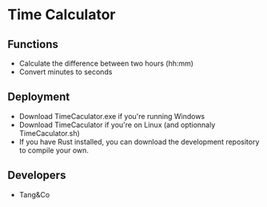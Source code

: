 # Time Calculator
## Functions
- Calculate the difference between two hours (hh:mm)
- Convert minutes to seconds
## Deployment
- Download TimeCaculator.exe if you're running Windows
- Download TimeCaculator if you're on Linux (and optionnaly TimeCaculator.sh)
- If you have Rust installed, you can download the development repository to compile your own.
## Developers
- Tang&Co